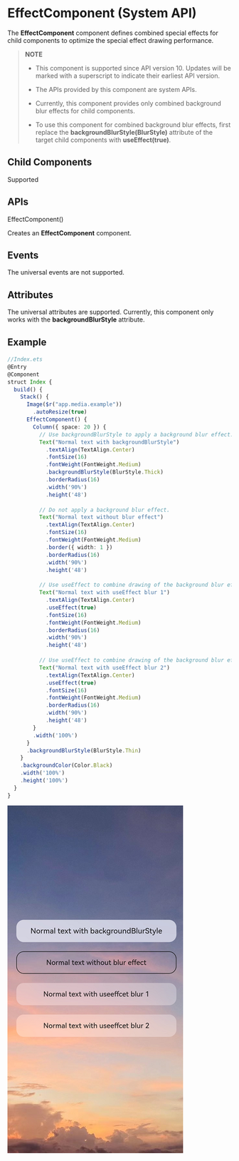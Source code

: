 # EffectComponent (System API)

The **EffectComponent** component defines combined special effects for child components to optimize the special effect drawing performance.

>  **NOTE**
>
> - This component is supported since API version 10. Updates will be marked with a superscript to indicate their earliest API version.
>
> - The APIs provided by this component are system APIs.
>
> - Currently, this component provides only combined background blur effects for child components.
>
> - To use this component for combined background blur effects, first replace the **backgroundBlurStyle(BlurStyle)** attribute of the target child components with **useEffect(true)**.


## Child Components

Supported


## APIs

EffectComponent()

Creates an **EffectComponent** component.

## Events

The universal events are not supported.

## Attributes

The universal attributes are supported. Currently, this component only works with the **backgroundBlurStyle** attribute.

## Example

```ts
//Index.ets
@Entry
@Component
struct Index {
  build() {
    Stack() {
      Image($r("app.media.example"))
        .autoResize(true)
      EffectComponent() {
        Column({ space: 20 }) {
          // Use backgroundBlurStyle to apply a background blur effect.
          Text("Normal text with backgroundBlurStyle")
            .textAlign(TextAlign.Center)
            .fontSize(16)
            .fontWeight(FontWeight.Medium)
            .backgroundBlurStyle(BlurStyle.Thick)
            .borderRadius(16)
            .width('90%')
            .height('48')

          // Do not apply a background blur effect.
          Text("Normal text without blur effect")
            .textAlign(TextAlign.Center)
            .fontSize(16)
            .fontWeight(FontWeight.Medium)
            .border({ width: 1 })
            .borderRadius(16)
            .width('90%')
            .height('48')

          // Use useEffect to combine drawing of the background blur effect, with blur settings inherited from <EffectComponent>.
          Text("Normal text with useEffect blur 1")
            .textAlign(TextAlign.Center)
            .useEffect(true)
            .fontSize(16)
            .fontWeight(FontWeight.Medium)
            .borderRadius(16)
            .width('90%')
            .height('48')

          // Use useEffect to combine drawing of the background blur effect, with blur settings inherited from <EffectComponent>.
          Text("Normal text with useEffect blur 2")
            .textAlign(TextAlign.Center)
            .useEffect(true)
            .fontSize(16)
            .fontWeight(FontWeight.Medium)
            .borderRadius(16)
            .width('90%')
            .height('48')
        }
        .width('100%')
      }
      .backgroundBlurStyle(BlurStyle.Thin)
    }
    .backgroundColor(Color.Black)
    .width('100%')
    .height('100%')
  }
}
```

![en-us_image_effectcomponent](figures/en-us_image_effectcomponent.png)
